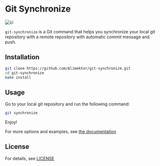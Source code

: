 # Git Synchronize #

![ci](https://github.com/Alimektor/git-synchronize/actions/workflows/ci.yml/badge.svg)

`git-synchronize` is a Git command that helps you synchronize your local git repository with a remote repository with automatic commit message and push.

## Installation ##

```bash
git clone https://github.com/Alimektor/git-synchronize.git
cd git-synchronize
make install
```

## Usage ##

Go to your local git repository and run the following command:

```bash
git synchronize
```

Enjoy!

For more options and examples, see [the documentation](/docs/docs.md)

## License ##

For details, see [LICENSE](/LICENSE.md)
